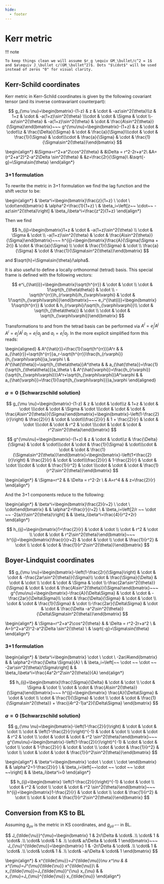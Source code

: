 ```yaml
---
hide:
  - footer
---
```


# Kerr metric

!!! note

    To keep things clean we will assume $r_g \equiv GM_\bullet/c^2 = 1$ and $a\equiv J_\bullet c/(GM_\bullet^2)$. Dots "$\cdot$" will be used instead of zeros "0" for visual clarity.

## Kerr-Schild coordinates

Kerr metric in Kerr-Schild coordinates is given by the following covariant tensor (and its inverse contravariant counterpart):

$$
g_{\mu \nu}=\begin{bmatrix}-(1-z) & z & \cdot & -az\sin^2{\theta}\\z & 1+z & \cdot & -a(1+z)\sin^2{\theta} \\\cdot & \cdot & \Sigma & \cdot \\-az\sin^2{\theta} & -a(1+z)\sin^2{\theta} & \cdot & \frac{A\sin^2{\theta}}{\Sigma}\end{bmatrix}~~~
g^{\mu\nu}=\begin{bmatrix}-(1+z) & z & \cdot & \cdot\\z & \frac{\Delta}{\Sigma} & \cdot & \frac{a}{\Sigma}\\\cdot & \cdot & \frac{1}{\Sigma} & \cdot\\\cdot & \frac{a}{\Sigma} & \cdot & \frac{1}{\Sigma\sin^2{\theta}}\end{bmatrix}
$$

\begin{align*}
&\Sigma=r^2+a^2\cos^2{\theta} &
&\Delta = r^2-2r+a^2\\
&A=(r^2+a^2)^2-a^2\Delta \sin^2{\theta} &
&z=\frac{2r}{\Sigma}\\
&\sqrt{-g}=\Sigma\sin{\theta}
\end{align*}

### 3+1 formulation

To rewrite the metric in 3+1 formulation we find the lag function and the shift vector to be: 

\begin{align*}
   & \beta^i=\begin{bmatrix}\frac{z}{1+z} \\ \cdot \\ \cdot\end{bmatrix}
   & \alpha^2=\frac{1}{1+z}                                              \\
   & \beta_i=\left[z~~ \cdot~~ -az\sin^2{\theta}\right]
   & \beta_i\beta^i=\frac{z^2}{1+z}
\end{align*}

Then we find

$$
  h_{ij}=\begin{bmatrix}1+z & \cdot & -a(1+z)\sin^2{\theta} \\ \cdot & \Sigma & \cdot \\ -a(1+z)\sin^2{\theta} & \cdot & \frac{A\sin^2{\theta}}{\Sigma}\end{bmatrix}~~~
  h^{ij}=\begin{bmatrix}\frac{A}{\Sigma(\Sigma + 2r)} & \cdot & \frac{a}{\Sigma} \\ \cdot & \frac{1}{\Sigma} & \cdot \\ \frac{a}{\Sigma} & \cdot & \frac{1}{\Sigma\sin^2{\theta}}\end{bmatrix}
$$

and $\sqrt{h}=\Sigma\sin{\theta}/\alpha$.

It is also useful to define a locally orthonormal (tetrad) basis. This special frame is defined with the following vectors:

$$
  e^i_{\hat{i}}=\begin{bmatrix}\sqrt{h^{rr}}                                 & \cdot                     & \cdot                       \\
               \cdot                                         & 1/\sqrt{h_{\theta\theta}} & \cdot                       \\
               -\sqrt{h^{rr}}h_{r\varphi}/h_{\varphi\varphi} & \cdot                     & 1/\sqrt{h_{\varphi\varphi}}\end{bmatrix}~~~
  e_i^{\hat{i}}=\begin{bmatrix} 1/\sqrt{h^{rr}} & \cdot & h_{r\varphi}/\sqrt{h_{\varphi\varphi}}\\ \cdot & \sqrt{h_{\theta\theta}} &  \cdot \\ \cdot & \cdot & \sqrt{h_{\varphi\varphi}}\end{bmatrix}
$$

Transformations to and from the tetrad basis can be performed via $A^{\hat{i}}=e^{\hat{i}}_j A^j$ $A^{i}=e_{\hat{j}}^i A^{\hat{j}}$ $a_{\hat{i}}=e_{\hat{i}}^j a_{j}$ and $a_{i}=e_{i}^{\hat{j}} a_{\hat{j}}$. In the more explicit simplified form this reads:

\begin{aligned}
   & A^{\hat{r}}=\frac{1}{\sqrt{h^{rr}}}A^r                                                                 &
   & a_{\hat{r}}=\sqrt{h^{rr}}a_r-\sqrt{h^{rr}}\frac{h_{r\varphi}}{h_{\varphi\varphi}}a_\varphi               \\
   & A^{\hat{\theta}}=\sqrt{h_{\theta\theta}}A^\theta                                                       &
   & a_{\hat{\theta}}=\frac{1}{\sqrt{h_{\theta\theta}}}a_\theta                                               \\
   & A^{\hat{\varphi}}=\frac{h_{r\varphi}}{\sqrt{h_{\varphi\varphi}}}A^r+\sqrt{h_{\varphi\varphi}}A^\varphi &
   & a_{\hat{\varphi}}=\frac{1}{\sqrt{h_{\varphi\varphi}}}a_\varphi
\end{aligned}

### $a=0$ (Schwarzschild solution)

$$
  g_{\mu \nu}=\begin{bmatrix}-(1-z) & z & \cdot & \cdot\\z & 1+z & \cdot & \cdot \\\cdot & \cdot & \Sigma & \cdot \\\cdot & \cdot & \cdot & \frac{A\sin^2{\theta}}{\Sigma}\end{bmatrix}=\begin{bmatrix}-\left(1-\frac{2}{r}\right) & \frac{2}{r} & \cdot & \cdot\\\frac{2}{r} & 1 + \frac{2}{r} & \cdot & \cdot \\\cdot & \cdot & r^2 & \cdot \\\cdot & \cdot & \cdot & r^2\sin^2{\theta}\end{bmatrix}
$$

$$
  g^{\mu\nu}=\begin{bmatrix}-(1+z) & z & \cdot & \cdot\\z & \frac{\Delta}{\Sigma} & \cdot & \cdot\\\cdot & \cdot & \frac{1}{\Sigma} & \cdot\\\cdot & \cdot & \cdot & \frac{1}{\Sigma\sin^2{\theta}}\end{bmatrix}=\begin{bmatrix}-\left(1+\frac{2}{r}\right) & \frac{2}{r} & \cdot & \cdot\\\frac{2}{r} & 1-\frac{2}{r} & \cdot & \cdot \\\cdot & \cdot & \frac{1}{r^2} & \cdot \\\cdot & \cdot & \cdot & \frac{1}{r^2\sin^2{\theta}}\end{bmatrix}
$$


\begin{align*}
   & \Sigma=r^2      &
   & \Delta = r^2-2r   \\
   & A=r^4           &
   & z=\frac{2}{r}
\end{align*}

And the 3+1 components reduce to the following:

\begin{align*}
   & \beta^i=\begin{bmatrix}\frac{2}{r+2} \\ \cdot \\ \cdot\end{bmatrix} &
   & \alpha^2=\frac{r}{r+2}                                                \\
   & \beta_i=\left[2/r ~~ \cdot ~~ -2(a/r)\sin^2{\theta}\right]          &
   & \beta_i\beta^i=\frac{4}{r^2+2r}
\end{align*}

$$
  h_{ij}=\begin{bmatrix}1+\frac{2}{r} & \cdot & \cdot \\ \cdot & r^2 & \cdot \\ \cdot & \cdot & r^2\sin^2{\theta}\end{bmatrix}~~~
  h^{ij}=\begin{bmatrix}\frac{r}{r+2} & \cdot & \cdot \\ \cdot & \frac{1}{r^2} & \cdot \\ \cdot & \cdot & \frac{1}{r^2\sin^2{\theta}}\end{bmatrix}
$$

## Boyer-Lindquist coordinates


$$
  g_{\mu \nu}=\begin{bmatrix}-\left(1-\frac{2r}{\Sigma}\right) & \cdot & \cdot & -\frac{2ar\sin^2{\theta}}{\Sigma}\\ \cdot  & \frac{\Sigma}{\Delta} & \cdot & \cdot \\ \cdot  & \cdot & \Sigma & \cdot \\-\frac{2ar\sin^2{\theta}}{\Sigma} & \cdot & \cdot & \frac{A\sin^2{\theta}}{\Sigma}\end{bmatrix}~~~
  g^{\mu\nu}=\begin{bmatrix}-\frac{A}{\Delta\Sigma} & \cdot & \cdot & -\frac{2ar}{\Delta\Sigma}\\ \cdot  & \frac{\Delta}{\Sigma} & \cdot &  \cdot \\ \cdot  & \cdot & \frac{1}{\Sigma} &  \cdot \\-\frac{2ar}{\Delta\Sigma} & \cdot & \cdot & \frac{\Delta -a^2\sin^2{\theta}}{\Delta\Sigma\sin^2{\theta}}\end{bmatrix}
$$


\begin{align*}
   & \Sigma=r^2+a^2\cos^2{\theta}           &
   & \Delta = r^2-2r+a^2                      \\
   & A=(r^2+a^2)^2-a^2\Delta \sin^2{\theta}   \\
   & \sqrt{-g}=\Sigma\sin{\theta}
\end{align*}

### 3+1 formulation

\begin{align*}
   & \beta^i=\begin{bmatrix} \cdot  \\ \cdot \\ -2ar/A\end{bmatrix}       &
   & \alpha^2=\frac{\Delta \Sigma}{A}                                       \\
   & \beta_i=\left[~~ \cdot  ~~ \cdot ~~ -2ar\sin^2{\theta}/\Sigma\right] &
   & \beta_i\beta^i=\frac{4a^2r^2\sin^2{\theta}}{A}
\end{align*}

$$
  h_{ij}=\begin{bmatrix}\frac{\Sigma}{\Delta} & \cdot & \cdot \\ \cdot  & \Sigma & \cdot \\ \cdot  & \cdot & \frac{A\sin^2{\theta}}{\Sigma}\end{bmatrix}~~~
  h^{ij}=\begin{bmatrix}
    \frac{A}{\Delta\Sigma} & \cdot & \cdot \\ \cdot & \frac{1}{\Sigma} & \cdot \\ \cdot & \cdot & \frac{1}{\Sigma\sin^2{\theta}} + \frac{(4r^2-1)a^2}{\Delta\Sigma}
  \end{bmatrix}
$$

### $a=0$ (Schwarzschild solution)

$$
  g_{\mu \nu}=\begin{bmatrix}-\left(1-\frac{2}{r}\right) & \cdot                           & \cdot & \cdot              \\
               \cdot                       & \left(1-\frac{2}{r}\right)^{-1} & \cdot & \cdot              \\
               \cdot                       & \cdot                           & r^2   & \cdot              \\
               \cdot                       & \cdot                           & \cdot & r^2 \sin^2{\theta}\end{bmatrix}~~~
  g^{\mu\nu}=\begin{bmatrix}-\left(1-\frac{2}{r}\right)^{-1} & \cdot & \cdot &  \cdot \\ \cdot  & 1-\frac{2}{r} & \cdot &  \cdot \\ \cdot  & \cdot & \frac{1}{r^2} &  \cdot \\ \cdot  & \cdot & \cdot & \frac{1}{r^2\sin^2{\theta}}\end{bmatrix}
$$


\begin{align*}
   & \beta^i=\begin{bmatrix} \cdot  \\ \cdot \\ \cdot \end{bmatrix} &
   & \alpha^2=1-\frac{2}{r}                                           \\
   & \beta_i=\left[~~\cdot ~~ \cdot ~~ \cdot ~~\right]              &
   & \beta_i\beta^i=0
\end{align*}

$$
  h_{ij}=\begin{bmatrix}
    \left(1-\frac{2}{r}\right)^{-1} & \cdot & \cdot              \\
    \cdot                           & r^2   & \cdot              \\
    \cdot                           & \cdot & r^2 \sin^2{\theta}\end{bmatrix}~~~
  h^{ij}=\begin{bmatrix}1-\frac{2}{r} & \cdot &  \cdot \\ \cdot  & \frac{1}{r^2} &  \cdot \\ \cdot  & \cdot & \frac{1}{r^2\sin^2{\theta}}\end{bmatrix}
$$

## Conversion from KS to BL

Assuming $g_{\mu\nu}$ is the metric in KS coordinates, and $g_{\tilde{\mu}\tilde{\nu}}$ -- in BL.

$$
J_{\tilde{\nu}}^{\mu}=\begin{bmatrix}
1 & 2r/\Delta & \cdot& .\\ 
\cdot& 1 & \cdot& .\\ 
\cdot& \cdot& 1 & .\\ 
\cdot& a/\Delta & \cdot& 1
\end{bmatrix}~~~
J_{\nu}^{\tilde{\mu}}=\begin{bmatrix}
1 & -2r/\Delta & \cdot& .\\ 
\cdot& 1 & \cdot& .\\ 
\cdot& \cdot& 1 & .\\ 
\cdot& -a/\Delta & \cdot& 1
\end{bmatrix}
$$

\begin{align*}
& x^{\tilde{\mu}}=J^{\tilde{\mu}}_\nu x^\nu &
& x^{\mu}=J^{\mu}_{\tilde{\nu}} x^{\tilde{\nu}}\\
& x_{\tilde{\mu}}=J_{\tilde{\mu}}^{\nu} x_{\nu} &
& x_{\mu}=J_{\mu}^{\tilde{\nu}} x_{\tilde{\nu}}
\end{align*}